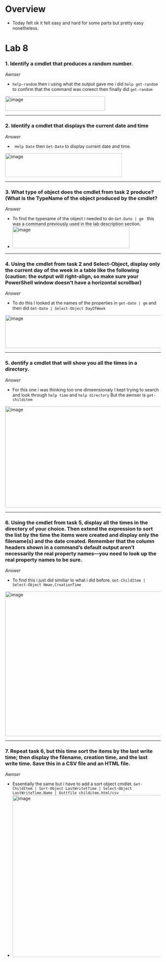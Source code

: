 # Overview
* Today felt ok it felt easy and hard for some parts but pretty easy nonetheless.
# Lab 8

### 1. Identify a cmdlet that produces a random number.
*Awnser*
* ```help-random``` then i using what the output gave me i did ```help get-random``` to confirm that the command was coreect then
  finally did ```get-random```
<img width="323" height="47" alt="image" src="https://github.com/user-attachments/assets/6aa20cc7-d61c-446e-b652-6ca73994aa5c" />

---

### 2. Identify a cmdlet that displays the current date and time
*Answer*
* ``` Help Date``` then ```Get-Date``` to display current date and time.

<img width="378" height="77" alt="image" src="https://github.com/user-attachments/assets/3d00a0b5-754e-44d5-a8a5-7e7a9bfe5dcf" />

---

### 3. What type of object does the cmdlet from task 2 produce? (What is the TypeName of the object produced by the cmdlet?
*Answer*
* To find the typename of the object i needed to do ```Get-Date | gm ``` this was a command previously used in the lab description section.
* <img width="378" height="70" alt="image" src="https://github.com/user-attachments/assets/1abbfb51-d5f6-4322-9e2e-8fdf92bfd3de" />

---

### 4. Using the cmdlet from task 2 and Select-Object, display only the current day of the week in a table like the following (caution: the output will right-align, so make sure your PowerShell window doesn’t have a horizontal scrollbar)
*Answer* 
* To do this I looked at the names of the properties in ```get-date | gm``` and then did ```Get-Date | Select-Object DayOfWeek```
<img width="606" height="106" alt="image" src="https://github.com/user-attachments/assets/17898a3e-30a5-4d0e-8cd5-f61bcb158025" />

---

### 5. dentify a cmdlet that will show you all the times in a directory.
*Answer*
* For this one i was thinking too one dimeensionaly I kept trying to search and look through ```help time``` and ```help directory```
  But the awnser is ```get-childitem```

<img width="513" height="327" alt="image" src="https://github.com/user-attachments/assets/1b4a6041-fd2d-4262-bb28-951e8a171c5e" />

---

### 6. Using the cmdlet from task 5, display all the times in the directory of your choice. Then extend the expression to sort the list by the time the items were created and display only the filename(s) and the date created. Remember that the column headers shown in a command’s default output aren’t necessarily the real property names—you need to look up the real property names to be sure.
*Answer*
* To find this i just did similiar to what i did before. ```Get-ChildItem | Select-Object Nmae,CreationTime```
<img width="596" height="467" alt="image" src="https://github.com/user-attachments/assets/411f4d09-864a-4cd8-b2a0-bcc94f5815fb" />

---

### 7. Repeat task 6, but this time sort the items by the last write time; then display the filename, creation time, and the last write time. Save this in a CSV file and an HTML file.
*Awnser* 
* Essentially the same but i have to add a sort object cmdlet. ```Get-ChildItem | Sort-Object LastWritetTime | Select-Object LastWriteTime,Name | Outtfile childitem.html/csv```
* <img width="872" height="522" alt="image" src="https://github.com/user-attachments/assets/da95a72b-6059-4a49-bd2e-a9f367e941d8" />




